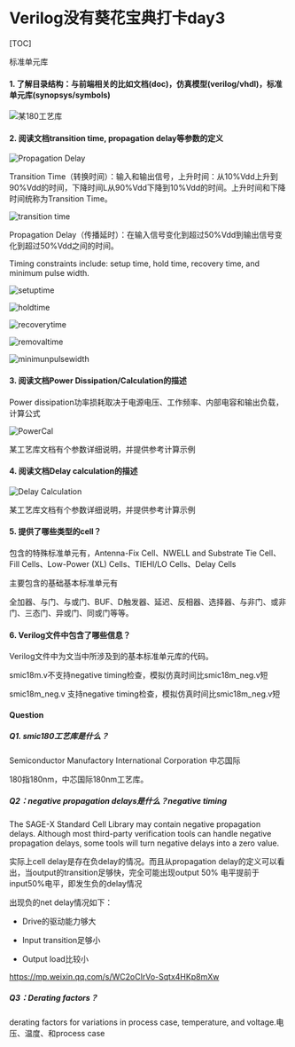 # Verilog没有葵花宝典打卡day3

[TOC]

标准单元库

#### 1. 了解目录结构：与前端相关的比如文档(doc)，仿真模型(verilog/vhdl)，标准单元库(synopsys/symbols)

![某180工艺库](https://ws3.sinaimg.cn/large/006C4SD7ly1g2dzfgabvyj30ri0oq766.jpg)

#### 2. 阅读文档transition time, propagation delay等参数的定义

![Propagation Delay](https://wx2.sinaimg.cn/large/006C4SD7ly1g2dtqwlevcj30h506r747.jpg)

Transition Time（转换时间）：输入和输出信号，上升时间：从10%Vdd上升到90%Vdd的时间，下降时间L从90%Vdd下降到10%Vdd的时间。上升时间和下降时间统称为Transition Time。

![transition time](https://wx3.sinaimg.cn/large/006C4SD7ly1g2dts5zuxnj30hl066aa0.jpg)

Propagation Delay（传播延时）：在输入信号变化到超过50%Vdd到输出信号变化到超过50%Vdd之间的时间。

Timing constraints include: setup time, hold time, recovery time, and minimum pulse width.

![setuptime](https://ws1.sinaimg.cn/large/006C4SD7ly1g2dueh40enj30gq06igli.jpg)



![holdtime](https://wx1.sinaimg.cn/large/006C4SD7ly1g2dueh1ke7j30gm06ia9y.jpg)

![recoverytime](https://ws2.sinaimg.cn/large/006C4SD7ly1g2dujj00dyj30gu06mmx3.jpg)

![removaltime](https://ws1.sinaimg.cn/large/006C4SD7ly1g2dukpivylj30gl06umx3.jpg)

![minimunpulsewidth](https://wx2.sinaimg.cn/large/006C4SD7ly1g2dum328vij30go05xdfr.jpg)



#### 3. 阅读文档Power Dissipation/Calculation的描述

Power dissipation功率损耗取决于电源电压、工作频率、内部电容和输出负载，计算公式

![PowerCal](https://wx4.sinaimg.cn/large/006C4SD7ly1g2dux8lflij30es028mx1.jpg)

某工艺库文档有个参数详细说明，并提供参考计算示例

#### 4. 阅读文档Delay calculation的描述

![Delay Calculation](https://ws2.sinaimg.cn/large/006C4SD7ly1g2duwafrxxj30ge03gt8l.jpg)

某工艺库文档有个参数详细说明，并提供参考计算示例

#### 5. 提供了哪些类型的cell？

包含的特殊标准单元有，Antenna-Fix Cell、NWELL and Substrate Tie Cell、Fill Cells、Low-Power (XL) Cells、TIEHI/LO Cells、Delay Cells

主要包含的基础基本标准单元有

全加器、与门、与或门、BUF、D触发器、延迟、反相器、选择器、与非门、或非门、三态门、异或门、同或门等等。

#### 6. Verilog文件中包含了哪些信息？

Verilog文件中为文当中所涉及到的基本标准单元库的代码。

smic18m.v不支持negative timing检查，模拟仿真时间比smic18m_neg.v短

smic18m_neg.v 支持negative timing检查，模拟仿真时间比smic18m_neg.v短

#### Question

##### Q1. smic180工艺库是什么？

Semiconductor Manufactory International Corporation 中芯国际

180指180nm，中芯国际180nm工艺库。

##### Q2：negative propagation delays是什么？negative timing

The SAGE-X Standard Cell Library may contain negative propagation delays. Although most third-party verification tools can handle negative propagation delays, some tools will turn negative delays into a zero value.

实际上cell delay是存在负delay的情况。而且从propagation delay的定义可以看出，当output的transition足够快，完全可能出现output 50% 电平提前于input50%电平，即发生负的delay情况

出现负的net delay情况如下：

- Drive的驱动能力够大

- Input transition足够小

- Output load比较小

https://mp.weixin.qq.com/s/WC2oCIrVo-Sqtx4HKp8mXw



##### Q3：Derating factors？

derating factors for variations in process case, temperature, and voltage.电压、温度、和process case